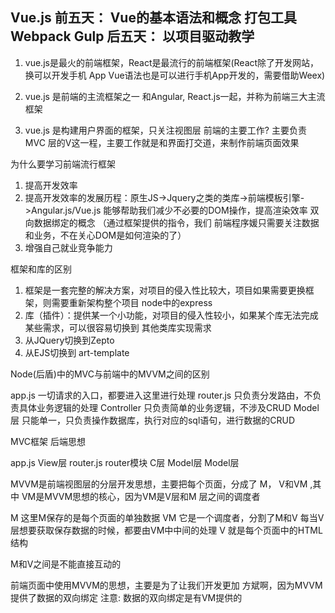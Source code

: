Vue.js
前五天： Vue的基本语法和概念 打包工具 Webpack Gulp
后五天： 以项目驱动教学
-------------------------------------------------------------------------

1. vue.js是最火的前端框架，React是最流行的前端框架(React除了开发网站，换可以开发手机 
App Vue语法也是可以进行手机App开发的，需要借助Weex)

2. vue.js 是前端的主流框架之一 和Angular, React.js一起，并称为前端三大主流框架

3. vue.js 是构建用户界面的框架，只关注视图层
前端的主要工作? 主要负责MVC 层的V这一程，主要工作就是和界面打交道，来制作前端页面效果

为什么要学习前端流行框架

1. 提高开发效率
2. 提高开发效率的发展历程：原生JS->Jquery之类的类库->前端模板引擎->Angular.js/Vue.js
能够帮助我们减少不必要的DOM操作，提高渲染效率 双向数据绑定的概念 （通过框架提供的指令，我们
前端程序媛只需要关注数据和业务，不在关心DOM是如何渲染的了）
3. 增强自己就业竞争能力

框架和库的区别
1. 框架是一套完整的解决方案，对项目的侵入性比较大，项目如果需要更换框架，则需要重新架构整个项目
   node中的express
2. 库（插件）：提供某一个小功能，对项目的侵入性较小，如果某个库无法完成某些需求，可以很容易切换到
其他类库实现需求
1. 从JQuery切换到Zepto
2. 从EJS切换到 art-template

Node(后盾)中的MVC与前端中的MVVM之间的区别

app.js 一切请求的入口，都要进入这里进行处理
router.js 只负责分发路由，不负责具体业务逻辑的处理
Controller 只负责简单的业务逻辑，不涉及CRUD
Model层 只能单一，只负责操作数据库，执行对应的sql语句，进行数据的CRUD

MVC框架 后端思想

app.js View层
router.js router模块 C层
Model层 Model层

MVVM是前端视图层的分层开发思想，主要把每个页面，分成了
M， V和VM ,其中 VM是MVVM思想的核心，因为VM是V层和M
层之间的调度者

M 这里M保存的是每个页面的单独数据
VM 它是一个调度者，分割了M和V
每当V层想要获取保存数据的时候，都要由VM中中间的处理
V 就是每个页面中的HTML结构

M和V之间是不能直接互动的

前端页面中使用MVVM的思想，主要是为了让我们开发更加
方斌啊，因为MVVM提供了数据的双向绑定 
注意: 数据的双向绑定是有VM提供的










